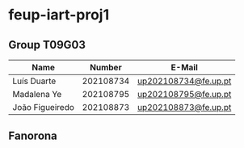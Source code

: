 # feup-iart-proj1
## Group T09G03
| Name             | Number    | E-Mail             |
| ---------------- | --------- | ------------------ |
| Luís Duarte         | 202108734 | up202108734@fe.up.pt                |
| Madalena Ye         | 202108795 | up202108795@fe.up.pt            |
| João Figueiredo       | 202108873 | up202108873@fe.up.pt            | 
## Fanorona